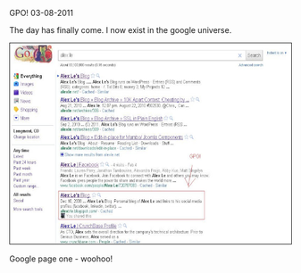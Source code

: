 GPO!
03-08-2011

The day has finally come. I now exist in the google universe.

<img class="pure-img" src="/static/alex_gpo.jpg" width="580" height="360" style="border:1px solid" />

Google page one - woohoo!

